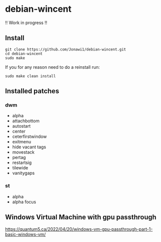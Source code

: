 # debian-wincent

!! Work in progress !!

## Install

    git clone https://github.com/Jonawi1/debian-wincent.git
    cd debian-wincent
    sudo make

If you for any reason need to do a reinstall run:
    
    sudo make clean install

## Installed patches

### dwm

- alpha
- attachbottom
- autostart
- center
- ceterfirstwindow
- exitmenu
- hide vacant tags
- movestack
- pertag
- restartsig
- tilewide
- vanitygaps

### st

- alpha
- alpha focus

## Windows Virtual Machine with gpu passthrough
https://quantum5.ca/2022/04/20/windows-vm-gpu-passthrough-part-1-basic-windows-vm/

